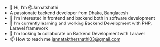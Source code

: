 - 👋 Hi, I’m @Jannatshathi
- A passionate backend developer from Dhaka, Bangladesh
- 👀 I’m interested in frontend and backend both in software development
- 🌱 I’m currently learning and working Backend Development with PHP, Laravel framework
- 💞️ I’m looking to collaborate on Backend Development with Laravel
- 📫 How to reach me jannatakthershathi03@gmail.com

<!---
Jannatshathi/Jannatshathi is a ✨ special ✨ repository because its `README.md` (this file) appears on your GitHub profile.
You can click the Preview link to take a look at your changes.
--->
